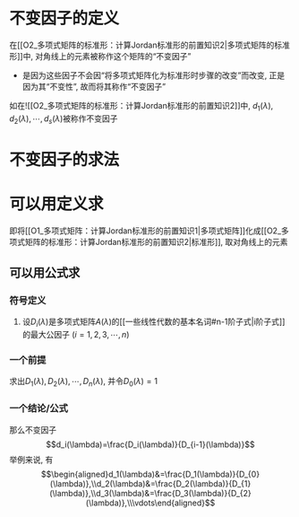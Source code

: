 # 不变因子的定义

在[[O2_多项式矩阵的标准形：计算Jordan标准形的前置知识2|多项式矩阵的标准形]]中, 对角线上的元素被称作这个矩阵的“不变因子”
- 是因为这些因子不会因“将多项式矩阵化为标准形时步骤的改变”而改变, 正是因为其“不变性”, 故而将其称作“不变因子”

如在![[O2_多项式矩阵的标准形：计算Jordan标准形的前置知识2]]中, $d_1(\lambda),d_2(\lambda),\cdots,d_s(\lambda)$被称作不变因子

# 不变因子的求法

# 可以用定义求

即将[[O1_多项式矩阵：计算Jordan标准形的前置知识1|多项式矩阵]]化成[[O2_多项式矩阵的标准形：计算Jordan标准形的前置知识2|标准形]], 取对角线上的元素

## 可以用公式求

### 符号定义

1. 设$D_i(\lambda)$是多项式矩阵$A(\lambda)$的[[一些线性代数的基本名词#n-1阶子式|i阶子式]]的最大公因子 ($i=1,2,3,\cdots, n$)

### 一个前提

求出$D_1(\lambda), D_2(\lambda),\cdots, D_n(\lambda)$, 并令$D_0(\lambda)=1$

### 一个结论/公式

那么不变因子$$d_i(\lambda)=\frac{D_i(\lambda)}{D_{i-1}(\lambda)}$$举例来说, 有$$\begin{aligned}d_1(\lambda)&=\frac{D_1(\lambda)}{D_{0}(\lambda)},\\d_2(\lambda)&=\frac{D_2(\lambda)}{D_{1}(\lambda)},\\d_3(\lambda)&=\frac{D_3(\lambda)}{D_{2}(\lambda)},\\\vdots\end{aligned}$$
